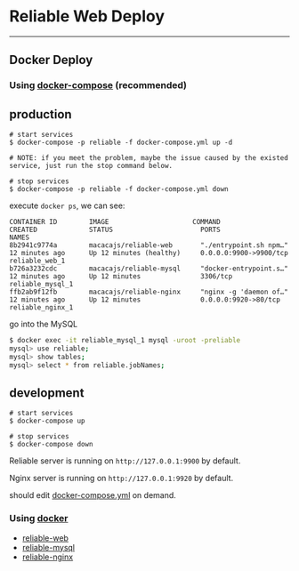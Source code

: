 # Reliable Web Deploy

---

## Docker Deploy

### Using [docker-compose](https://docs.docker.com/compose/) (recommended)

## production

```
# start services
$ docker-compose -p reliable -f docker-compose.yml up -d

# NOTE: if you meet the problem, maybe the issue caused by the existed service, just run the stop command below.

# stop services
$ docker-compose -p reliable -f docker-compose.yml down
```

execute `docker ps`, we can see:

```
CONTAINER ID        IMAGE                     COMMAND                  CREATED             STATUS                      PORTS                                            NAMES
8b2941c9774a        macacajs/reliable-web       "./entrypoint.sh npm…"   12 minutes ago      Up 12 minutes (healthy)     0.0.0.0:9900->9900/tcp                           reliable_web_1
b726a3232cdc        macacajs/reliable-mysql     "docker-entrypoint.s…"   12 minutes ago      Up 12 minutes               3306/tcp                                         reliable_mysql_1
ffb2ab9f12fb        macacajs/reliable-nginx     "nginx -g 'daemon of…"   12 minutes ago      Up 12 minutes               0.0.0.0:9920->80/tcp                             reliable_nginx_1
```

go into the MySQL

```bash
$ docker exec -it reliable_mysql_1 mysql -uroot -preliable
mysql> use reliable;
mysql> show tables;
mysql> select * from reliable.jobNames;
```

## development

```
# start services
$ docker-compose up

# stop services
$ docker-compose down
```

Reliable server is running on `http://127.0.0.1:9900` by default.

Nginx server is running on `http://127.0.0.1:9920` by default.

should edit [docker-compose.yml](../docker-compose.yml) on demand.

### Using [docker](https://docs.docker.com/)

- [reliable-web](../docker/reliable-web/README.md)
- [reliable-mysql](../docker/reliable-mysql/README.md)
- [reliable-nginx](../docker/reliable-nginx/README.md)

